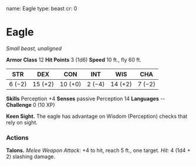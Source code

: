 name: Eagle
type: beast
cr: 0

# Eagle
_Small beast, unaligned_

**Armor Class** 12
**Hit Points** 3 (1d6)
**Speed** 10 ft., fly 60 ft.

| STR     | DEX     | CON     | INT     | WIS     | CHA     |
|---------|---------|---------|---------|---------|---------|
| 6 (−2)  | 15 (+2) | 10 (+0) | 2 (−4)  | 14 (+2) | 7 (−2)  |

**Skills** Perception +4
**Senses** passive Perception 14
**Languages** --
**Challenge** 0 (10 XP)

**Keen Sight.** The eagle has advantage on Wisdom (Perception) checks that rely on sight.

### Actions
**Talons.** _Melee Weapon Attack:_ +4 to hit, reach 5 ft., one target. _Hit:_ 4 (1d4 + 2) slashing damage.
